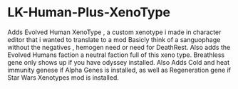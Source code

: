 # LK-Human-Plus-XenoType
Adds Evolved Human XenoType , a custom xenotype i made in character editor that i wanted to translate to a mod Basicly think of a sanguophage without the negatives , hemogen need or need for DeathRest.  Also adds the Evolved Humans faction a neutral faction full of this xeno type.  Breathless gene only shows up if you have odyssey installed. Also Adds Cold and heat immunity genese if Alpha Genes is installed, as well as Regeneration gene if Star Wars Xenotypes mod is installed.
